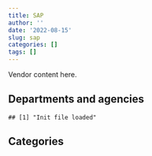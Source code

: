 ```yaml
---
title: SAP
author: ''
date: '2022-08-15'
slug: sap
categories: []
tags: []
---
```


<script src="/rmarkdown-libs/htmlwidgets/htmlwidgets.js"></script>
<link href="/rmarkdown-libs/datatables-css/datatables-crosstalk.css" rel="stylesheet" />
<script src="/rmarkdown-libs/datatables-binding/datatables.js"></script>
<script src="/rmarkdown-libs/jquery/jquery-3.6.0.min.js"></script>
<link href="/rmarkdown-libs/dt-core-bootstrap/css/dataTables.bootstrap.min.css" rel="stylesheet" />
<link href="/rmarkdown-libs/dt-core-bootstrap/css/dataTables.bootstrap.extra.css" rel="stylesheet" />
<script src="/rmarkdown-libs/dt-core-bootstrap/js/jquery.dataTables.min.js"></script>
<script src="/rmarkdown-libs/dt-core-bootstrap/js/dataTables.bootstrap.min.js"></script>
<link href="/rmarkdown-libs/crosstalk/css/crosstalk.min.css" rel="stylesheet" />
<script src="/rmarkdown-libs/crosstalk/js/crosstalk.min.js"></script>
<script src="/rmarkdown-libs/htmlwidgets/htmlwidgets.js"></script>
<link href="/rmarkdown-libs/datatables-css/datatables-crosstalk.css" rel="stylesheet" />
<script src="/rmarkdown-libs/datatables-binding/datatables.js"></script>
<script src="/rmarkdown-libs/jquery/jquery-3.6.0.min.js"></script>
<link href="/rmarkdown-libs/dt-core-bootstrap/css/dataTables.bootstrap.min.css" rel="stylesheet" />
<link href="/rmarkdown-libs/dt-core-bootstrap/css/dataTables.bootstrap.extra.css" rel="stylesheet" />
<script src="/rmarkdown-libs/dt-core-bootstrap/js/jquery.dataTables.min.js"></script>
<script src="/rmarkdown-libs/dt-core-bootstrap/js/dataTables.bootstrap.min.js"></script>
<link href="/rmarkdown-libs/crosstalk/css/crosstalk.min.css" rel="stylesheet" />
<script src="/rmarkdown-libs/crosstalk/js/crosstalk.min.js"></script>

Vendor content here.

## Departments and agencies

    ## [1] "Init file loaded"

<div id="htmlwidget-1" style="width:100%;height:auto;" class="datatables html-widget"></div>
<script type="application/json" data-for="htmlwidget-1">{"x":{"style":"bootstrap","filter":"none","vertical":false,"data":[["<a href=\"/departments/aafc-aac/\">Agriculture and Agri-Food Canada | Agriculture et Agroalimentaire Canada<\/a>","<a href=\"/departments/aandc-aadnc/\">Crown-Indigenous Relations and Northern Affairs Canada | Relations Couronne-Autochtones et Affaires du Nord Canada<\/a>","<a href=\"/departments/cbsa-asfc/\">Canada Border Services Agency | Agence des services frontaliers du Canada<\/a>","<a href=\"/departments/ced-dec/\">Canada Economic Development for Quebec Regions | Développement économique Canada pour les régions du Québec<\/a>","<a href=\"/departments/cic/\">Immigration, Refugees and Citizenship Canada | Immigration, Réfugiés et Citoyenneté Canada<\/a>","<a href=\"/departments/cra-arc/\">Canada Revenue Agency | Agence du revenu du Canada<\/a>","<a href=\"/departments/csa-asc/\">Canadian Space Agency | Agence spatiale canadienne<\/a>","<a href=\"/departments/csc-scc/\">Correctional Service of Canada | Service correctionnel du Canada<\/a>","<a href=\"/departments/csps-efpc/\">Canada School of Public Service | École de la fonction publique du Canada<\/a>","<a href=\"/departments/dfatd-maecd/\">Global Affairs Canada | Affaires mondiales Canada<\/a>","<a href=\"/departments/dfo-mpo/\">Fisheries and Oceans Canada | Pêches et Océans Canada<\/a>","<a href=\"/departments/dnd-mdn/\">National Defence | Défense nationale<\/a>","<a href=\"/departments/elections/\">Elections Canada | Élections Canada<\/a>","<a href=\"/departments/esdc-edsc/\">Employment and Social Development Canada | Emploi et Développement social Canada<\/a>","<a href=\"/departments/hc-sc/\">Health Canada | Santé Canada<\/a>","<a href=\"/departments/ic/\">Innovation, Science and Economic Development Canada | Innovation, Sciences et Développement économique Canada<\/a>","<a href=\"/departments/nrc-cnrc/\">National Research Council Canada | Conseil national de recherches Canada<\/a>","<a href=\"/departments/nserc-crsng/\">Natural Sciences and Engineering Research Council of Canada | Conseil de recherches en sciences naturelles et en génie du Canada<\/a>","<a href=\"/departments/pch/\">Canadian Heritage | Patrimoine canadien<\/a>","<a href=\"/departments/pwgsc-tpsgc/\">Public Services and Procurement Canada | Services publics et Approvisionnement Canada<\/a>","<a href=\"/departments/rcmp-grc/\">Royal Canadian Mounted Police | Gendarmerie royale du Canada<\/a>","<a href=\"/departments/ssc-spc/\">Shared Services Canada | Services partagés Canada<\/a>","<a href=\"/departments/statcan/\">Statistics Canada | Statistique Canada<\/a>","<a href=\"/departments/tbs-sct/\">Treasury Board of Canada Secretariat | Secrétariat du Conseil du Trésor du Canada<\/a>","<a href=\"/departments/tc/\">Transport Canada | Transports Canada<\/a>"],["$  137,532.30","$  324,624.82","$  956,977.14",null,"$1,991,194.34","$2,372,061.83","$   11,421.55","$  180,113.06",null,"$  221,923.85",null,"$6,737,067.46","$   27,912.54","$2,913,802.02","$  109,470.32","$   10,953.09","$1,184,878.44","$   79,710.98","$   95,221.62","$  619,197.28","$  597,991.88","$  348,626.23","$  977,036.19","$1,141,745.37","$  101,535.72"],["$  167,513.46",null,"$1,555,790.42",null,"$1,360,581.29","$1,686,702.13","$   11,421.55","$  211,164.79",null,"$   12,374.05",null,"$6,633,928.65","$   43,917.60","$3,388,313.89","$  129,405.03",null,"$1,200,300.12",null,"$  209,758.39","$  903,907.18","$  568,911.88","$  371,624.38","$   34,760.29","$1,087,583.48","$  160,394.60"],["$1,062,797.94","$  293,347.48","$1,715,859.68","$   17,470.45","$  198,788.70","$2,008,315.45","$   11,520.50","$  271,180.05",null,"$   13,056.21","$4,232,326.82","$6,824,604.59","$   51,255.54","$1,499,015.56","$  147,993.72",null,"$1,201,709.98","$   19,841.66","$  115,802.37","$3,794,611.98","$  574,073.56","$3,351,236.43","$  384,313.94","$4,109,351.50","$  160,767.36"],["$1,808,835.21",null,"$1,642,027.02",null,"$1,227,675.95","$3,519,789.42","$   11,520.50","$  445,293.63","$   44,174.80","$  248,990.75","$2,888,695.43","$5,335,906.31","$   45,708.65","$1,018,247.55","$   99,584.70",null,"$  786,088.10","$  118,469.21","$  191,369.47","$5,484,573.09","$5,873,795.28","$1,820,411.17","$   56,787.40","$6,981,465.09","$  147,193.80"]],"container":"<table class=\"table table-striped table-hover row-border order-column display\">\n  <thead>\n    <tr>\n      <th>Department<\/th>\n      <th>2017-2018<\/th>\n      <th>2018-2019<\/th>\n      <th>2019-2020<\/th>\n      <th>2020-2021<\/th>\n    <\/tr>\n  <\/thead>\n<\/table>","options":{"order":[[4,"desc"]],"pageLength":10,"autoWidth":true,"columnDefs":[],"orderClasses":false}},"evals":[],"jsHooks":[]}</script>

## Categories

<div id="htmlwidget-2" style="width:100%;height:auto;" class="datatables html-widget"></div>
<script type="application/json" data-for="htmlwidget-2">{"x":{"style":"bootstrap","filter":"none","vertical":false,"data":[["<a href=\"/categories/11_defence/\">11_defence<\/a>","<a href=\"/categories/2_professional_services/\">2_professional_services<\/a>","<a href=\"/categories/3_information_technology/\">3_information_technology<\/a>","<a href=\"/categories/6_industrial_products_and_services/\">6_industrial_products_and_services<\/a>","<a href=\"/categories/9_human_capital/\">9_human_capital<\/a>"],["$ 6,597,672.7","$   175,121.1","$14,182,218.3","$   185,985.9",null],["$ 6,633,928.7","$   531,234.8","$12,573,189.7",null,null],["$ 6,824,604.6","$ 5,674,173.6","$19,524,703.7",null,"$    35,759.5"],["$ 5,332,833.9","$ 5,573,645.8","$28,847,201.0",null,"$    42,921.9"]],"container":"<table class=\"table table-striped table-hover row-border order-column display\">\n  <thead>\n    <tr>\n      <th>Category<\/th>\n      <th>2017-2018<\/th>\n      <th>2018-2019<\/th>\n      <th>2019-2020<\/th>\n      <th>2020-2021<\/th>\n    <\/tr>\n  <\/thead>\n<\/table>","options":{"order":[[4,"desc"]],"pageLength":20,"autoWidth":true,"columnDefs":[],"orderClasses":false,"lengthMenu":[10,20,25,50,100]}},"evals":[],"jsHooks":[]}</script>
